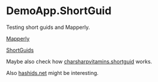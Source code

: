 # DemoApp.ShortGuid

Testing short guids and Mapperly.

[Mapperly](https://github.com/riok/mapperly/tree/main)

[ShortGuids](https://www.meziantou.net/reducing-the-string-length-of-guids-in-urls.htm)

Maybe also check how [charsharpvitamins.shortguid](https://github.com/csharpvitamins/csharpvitamins.shortguid/) works.

Also [hashids.net](https://github.com/ullmark/hashids.net) might be interesting.
